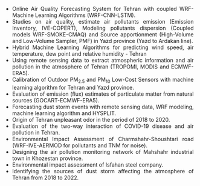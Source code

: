 <p>
<ul>
<li align="justify">Online Air Quality Forecasting System for Tehran with coupled WRF-Machine Learning Algorithms (WRF-CNN-LSTM).</li>
<li align="justify">Studies on air quality, estimate air pollutants emission (Emission Inventory, IVE-COPERT), Modeling pollutants dispersion (Coupled models WRF-SMOKE-CMAQ) and Source apportionment (High-Volume and Low-Volume Sampler, PMF) in Yazd province (Yazd to Ardakan line).</li>
<li align="justify">Hybrid Machine Learning Algorithms for predicting wind speed, air temperature, dew point and relative humidity - Tehran</li>
<li align="justify">Using remote sensing data to extract atmospheric information and air pollution in the atmosphere of Tehran (TROPOMI, MODIS and ECMWF-ERA5).</li>
<li align="justify">Calibration of Outdoor PM<sub>2.5</sub> and PM<sub>10</sub> Low-Cost Sensors with machine learning algorithm for Tehran and Yazd province.</li>
<li align="justify">Evaluation of emission (flux) estimates of particulate matter from natural sources (GOCART-ECMWF-ERA5).</li>
<li align="justify">Forecasting dust storm events with remote sensing data, WRF modeling, machine learning algorithm and HYSPLIT.</li>
<li align="justify">Origin of Tehran unpleasant odor in the period of 2018 to 2020.</li>
<li align="justify">Evaluation of the two-way interaction of COVID-19 disease and air pollution in Tehran.</li>
<li align="justify">Environmental Impact Assessment of Charmshahr-Shoushtari road (WRF-IVE-AERMOD for pollutants and TNM for noise).</li>
<li align="justify">Designing the air pollution monitoring network of Mahshahr industrial town in Khozestan province.</li>
<li align="justify">Environmental impact assessment of Isfahan steel company.</li>
<li align="justify">Identifying the sources of dust storm affecting the atmosphere of Tehran from 2018 to 2022.</li>
<ul>
</p>